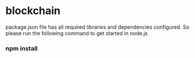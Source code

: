 # blockchain

package.json file has all required libraries and dependencies configured. So please run the following command to get started in node.js


<h3>npm install </h3>

